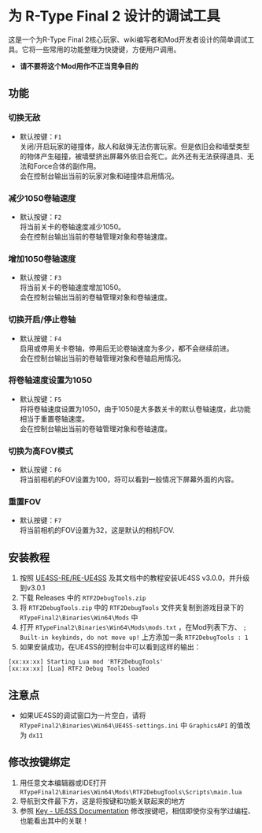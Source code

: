 # 为 R-Type Final 2 设计的调试工具
这是一个为R-Type Final 2核心玩家、wiki编写者和Mod开发者设计的简单调试工具。它将一些常用的功能整理为快捷键，方便用户调用。
- **请不要将这个Mod用作不正当竞争目的**

## 功能
### 切换无敌
- 默认按键：`F1`  
关闭/开启玩家的碰撞体，敌人和敌弹无法伤害玩家。但是依旧会和墙壁类型的物体产生碰撞，被墙壁挤出屏幕外依旧会死亡。此外还有无法获得道具、无法和Force合体的副作用。  
会在控制台输出当前的玩家对象和碰撞体启用情况。

### 减少1050卷轴速度
- 默认按键：`F2`  
将当前关卡的卷轴速度减少1050。  
会在控制台输出当前的卷轴管理对象和卷轴速度。

### 增加1050卷轴速度  
- 默认按键：`F3`  
将当前关卡的卷轴速度增加1050。  
会在控制台输出当前的卷轴管理对象和卷轴速度。

### 切换开启/停止卷轴  
- 默认按键：`F4`  
启用或停用关卡卷轴，停用后无论卷轴速度为多少，都不会继续前进。  
会在控制台输出当前的卷轴管理对象和卷轴启用情况。

### 将卷轴速度设置为1050
- 默认按键：`F5`  
将将卷轴速度设置为1050，由于1050是大多数关卡的默认卷轴速度，此功能相当于重置卷轴速度。  
会在控制台输出当前的卷轴管理对象和卷轴速度。

### 切换为高FOV模式
- 默认按键：`F6`  
将当前相机的FOV设置为100，将可以看到一般情况下屏幕外面的内容。

### 重置FOV
- 默认按键：`F7`  
将当前相机的FOV设置为32，这是默认的相机FOV.

## 安装教程
1. 按照 [UE4SS-RE/RE-UE4SS](https://github.com/UE4SS-RE/RE-UE4SS) 及其文档中的教程安装UE4SS v3.0.0，并升级到v3.0.1
2. 下载 Releases 中的 `RTF2DebugTools.zip`
3. 将 `RTF2DebugTools.zip` 中的 `RTF2DebugTools` 文件夹复制到游戏目录下的 `RTypeFinal2\Binaries\Win64\Mods` 中
4. 打开 `RTypeFinal2\Binaries\Win64\Mods\mods.txt` ，在Mod列表下方、 `; Built-in keybinds, do not move up!` 上方添加一条 `RTF2DebugTools : 1`
5. 如果安装成功，在UE4SS的控制台中可以看到这样的输出：
```
[xx:xx:xx] Starting Lua mod 'RTF2DebugTools'
[xx:xx:xx] [Lua] RTF2 Debug Tools loaded
```

## 注意点
- 如果UE4SS的调试窗口为一片空白，请将 `RTypeFinal2\Binaries\Win64\UE4SS-settings.ini` 中 `GraphicsAPI` 的值改为 `dx11`

## 修改按键绑定
1. 用任意文本编辑器或IDE打开 `RTypeFinal2\Binaries\Win64\Mods\RTF2DebugTools\Scripts\main.lua`
2. 导航到文件最下方，这是将按键和功能关联起来的地方
3. 参照 [Key - UE4SS Documentation](https://docs.ue4ss.com/dev/lua-api/table-definitions/key.html) 修改按键吧，相信即使你没有学过编程、也能看出其中的关联！